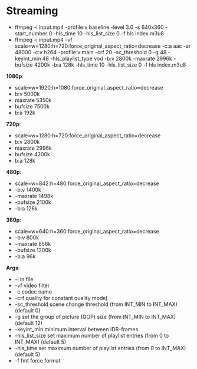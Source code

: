 # Streaming

- ffmpeg -i input.mp4 -profile:v baseline -level 3.0 -s 640x360 -start_number 0 -hls_time 10 -hls_list_size 0 -f hls index.m3u8
- ffmpeg -i input.mp4 -vf scale=w=1280:h=720:force_original_aspect_ratio=decrease -c:a aac -ar 48000 -c:v h264 -profile:v main -crf 20 -sc_threshold 0 -g 48 -keyint_min 48 -hls_playlist_type vod -b:v 2800k -maxrate 2996k -bufsize 4200k -b:a 128k -hls_time 10 -hls_list_size 0 -f hls index.m3u8

**1080p**:

- scale=w=1920:h=1080:force_original_aspect_ratio=decrease
- b:v 5000k
- maxrate 5350k
- bufsize 7500k
- b:a 192k

**720p**:

- scale=w=1280:h=720:force_original_aspect_ratio=decrease
- b:v 2800k
- maxrate 2996k
- bufsize 4200k
- b:a 128k

**480p**:

- scale=w=842:h=480:force_original_aspect_ratio=decrease
- -b:v 1400k
- -maxrate 1498k
- -bufsize 2100k
- -b:a 128k

**360p**:

- scale=w=640:h=360:force_original_aspect_ratio=decrease
- -b:v 800k
- -maxrate 856k
- -bufsize 1200k
- -b:a 96k

**Args**:

- -i in file
- -vf video filter
- -c codec name
- -crf quality for constant quality mode[
- -sc_threshold scene change threshold (from INT_MIN to INT_MAX) (default 0)
- -g set the group of picture (GOP) size (from INT_MIN to INT_MAX) (default 12)
- -keyint_min minimum interval between IDR-frames
- -hls_list_size set maximum number of playlist entries (from 0 to INT_MAX) (default 5)
- -hls_time set maximum number of playlist entries (from 0 to INT_MAX) (default 5)
- -f fmt force format
